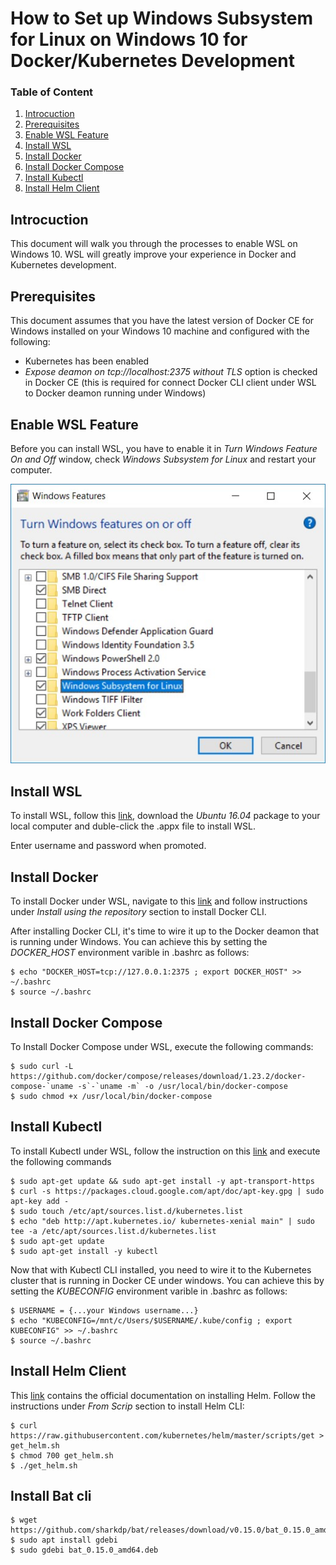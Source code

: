 # How to Set up Windows Subsystem for Linux on Windows 10 for Docker/Kubernetes Development

### Table of Content
1. [Introcuction](#introcuction)
2. [Prerequisites](#prerequisites)
3. [Enable WSL Feature](#enable-wsl-feature)
4. [Install WSL](#install-wsl)
5. [Install Docker](#install-docker)
6. [Install Docker Compose](#install-docker-compose)
7. [Install Kubectl](#install-kubectl)
8. [Install Helm Client](#install-helm-client)

## Introcuction
This document will walk you through the processes to enable WSL on Windows 10. WSL will greatly improve your experience in Docker and Kubernetes development.

## Prerequisites
This document assumes that you have the latest version of Docker CE for Windows installed on your Windows 10 machine and configured with the following:
- Kubernetes has been enabled
- *Expose deamon on tcp://localhost:2375 without TLS* option is checked in Docker CE (this is required for connect Docker CLI client under WSL to Docker deamon running under Windows)

## Enable WSL Feature
Before you can install WSL, you have to enable it in *Turn Windows Feature On and Off* window, check *Windows Subsystem for Linux* and restart your computer.

![turn-on-wsl-feature.jpg](images/turn-on-wsl-feature.jpg)

## Install WSL
To install WSL, follow this [link](https://docs.microsoft.com/en-us/windows/wsl/install-manual), download the *Ubuntu 16.04* package to your local computer and duble-click the .appx file to install WSL.

Enter username and password when promoted.

## Install Docker
To install Docker under WSL, navigate to this [link](https://docs.docker.com/install/linux/docker-ce/ubuntu/) and follow instructions under *Install using the repository* section to install Docker CLI.

After installing Docker CLI, it's time to wire it up to the Docker deamon that is running under Windows. You can achieve this by setting the *DOCKER_HOST* environment varible in .bashrc as follows:
```
$ echo "DOCKER_HOST=tcp://127.0.0.1:2375 ; export DOCKER_HOST" >> ~/.bashrc
$ source ~/.bashrc
```

## Install Docker Compose
To Install Docker Compose under WSL, execute the following commands:
```
$ sudo curl -L https://github.com/docker/compose/releases/download/1.23.2/docker-compose-`uname -s`-`uname -m` -o /usr/local/bin/docker-compose
$ sudo chmod +x /usr/local/bin/docker-compose
```

## Install Kubectl
To install Kubectl under WSL, follow the instruction on this [link](https://kubernetes.io/docs/tasks/tools/install-kubectl/#install-kubectl) and execute the following commands
```
$ sudo apt-get update && sudo apt-get install -y apt-transport-https
$ curl -s https://packages.cloud.google.com/apt/doc/apt-key.gpg | sudo apt-key add -
$ sudo touch /etc/apt/sources.list.d/kubernetes.list 
$ echo "deb http://apt.kubernetes.io/ kubernetes-xenial main" | sudo tee -a /etc/apt/sources.list.d/kubernetes.list
$ sudo apt-get update
$ sudo apt-get install -y kubectl
```
Now that with Kubectl CLI installed, you need to wire it to the Kubernetes cluster that is running in Docker CE under windows. You can achieve this by setting the *KUBECONFIG* environment varible in .bashrc as follows:
```
$ USERNAME = {...your Windows username...}
$ echo "KUBECONFIG=/mnt/c/Users/$USERNAME/.kube/config ; export KUBECONFIG" >> ~/.bashrc
$ source ~/.bashrc
```
## Install Helm Client
This [link](https://docs.helm.sh/using_helm/#installing-helm) contains the official documentation on installing Helm. Follow the instructions under *From Scrip* section to install Helm CLI:
```
$ curl https://raw.githubusercontent.com/kubernetes/helm/master/scripts/get > get_helm.sh
$ chmod 700 get_helm.sh
$ ./get_helm.sh
```

## Install Bat cli
```
$ wget https://github.com/sharkdp/bat/releases/download/v0.15.0/bat_0.15.0_amd64.deb
$ sudo apt install gdebi
$ sudo gdebi bat_0.15.0_amd64.deb
```
